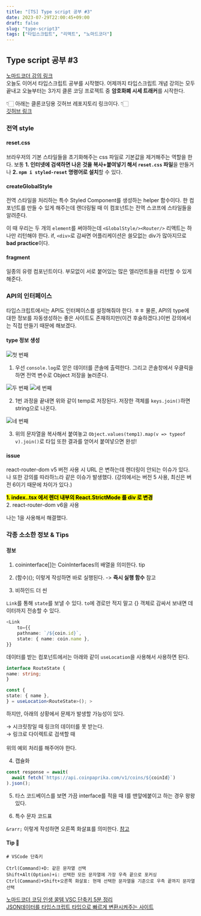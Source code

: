 ```yaml
---
title: "[TS] Type script 공부 #3"
date: 2023-07-29T22:00:45+09:00
draft: false
slug: "type-script3"
tags: ["타입스크립트", "리액트", "노마드코더"]
---
```


## Type script 공부 #3

[노마드코더 강의 링크](https://nomadcoders.co/react-masterclass/lobby)
<br>
오늘도 이어서 타입스크립트 공부를 시작했다. 어제까지 타입스크립트 개념 강의는 모두 끝내고 오늘부터는 3가지 클론 코딩 프로젝트 중 **암호화폐 시세 트래커**를 시작한다.

👇🏻 아래는 클론코딩용 깃허브 레포지토리 링크이다. 👇🏻<br>
[깃허브 링크](https://github.com/kimdaye77/crypto-tracker)

### 전역 style

#### reset.css

브라우저의 기본 스타일들을 초기화해주는 css 파일로 기본값을 제거해주는 역할을 한다. 보통 **1. 인터넷에 검색하면 나온 것을 복사+붙여넣기 해서 `reset.css` 파일**을 만들거나
**2. `npm i styled-reset` 명령어로 설치**할 수 있다.

#### createGlobalStyle

전역 스타일을 처리하는 특수 Styled Component를 생성하는 helper 함수이다.
한 컴포넌트를 만들 수 있게 해주는데 렌더링될 때 이 컴포넌트는 전역 스코프에 스타일들을 알려준다.

이 때 우리는 두 개의 `element`를 써야하는데
`<GlobalStyle/><Router/>` 리액트는 하나만 리턴해야 한다.
if, `<div>`로 감싸면 어플리케이션은 쓸모없는 div가 많아지므로 **bad practice**이다.

#### fragment

일종의 유령 컴포넌트이다. 부모없이 서로 붙어있는 많은 엘리먼트들을 리턴할 수 있게 해준다.

### API의 인터페이스

타입스크립트에서는 API도 인터페이스를 설정해줘야 한다. ㅎㅎ
물론, API의 type에 대한 정보를 자동생성하는 좋은 사이트도 존재하지만(이건 후술하겠다.)이번 강의에서는 직접 만들기 때문에 해보겠다.

#### type 정보 생성

![첫 번째](img/typescript3-api1.png)

1. 우선 `console.log`로 얻은 데이터를 콘솔에 출력한다. 그리고 콘솔창에서 우클릭을 하면 전역 변수로 Object 저장을 눌러준다.

![두 번째](img/typescript3-api2.png)
![세 번째](img/typescript3-api3.png)

2. 1번 과정을 끝내면 위와 같이 temp로 저장된다. 저장한 객체를 `keys.join()`하면 string으로 나온다.

![네 번째](img/typescript3-api4.png)

3. 위의 문자열을 복사해서 붙여놓고 `Object.values(temp1).map(v => typeof v).join()`로 타입 또한 결과를 얻어서 붙여넣으면 완성!

#### issue

react-router-dom v5 버전 사용 시 URL 은 변하는데 렌더링이 안되는 이슈가 있다. 나 또한 강의를 따라하느라 같은 이슈가 발생했다. (강의에서는 버전 5 사용, 최신은 버전 6이기 때문에 차이가 있다.)

<mark>**1. index..tsx 에서 렌더 내부의 React.StrictMode 를 div 로 변경**</mark> <br>2. react-router-dom v6을 사용

나는 1을 사용해서 해결했다.

### 각종 소소한 정보 & Tips

#### 정보

1. coininterface[]는 CoinInterfaces의 배열을 의미한다.
   tip
2. (함수)(); 이렇게 작성하면 바로 실행된다. -> **즉시 실행 함수** 참고

3. 비하인드 더 씬

`Link`를 통해 `state`를 보낼 수 있다. `to`에 경로만 적지 말고 {} 객체로 감싸서 보내면 데이터까지 전송할 수 있다.

```ts
<Link
    to={{
    pathname: `/${coin.id}`,
    state: { name: coin.name },
}}
```

데이터를 받는 컴포넌트에서는 아래와 같이 `useLocation`을 사용해서 사용하면 된다.

```ts
interface RouteState {
name: string;
}

const {
state: { name },
} = useLocation<RouteState>(); >
```

하지만, 아래의 상황에서 문제가 발생할 가능성이 있다.

&rarr; 시크릿창일 때 링크의 데이터를 못 받는다.
<br>
&rarr; 링크로 다이렉트로 검색할 때
<br>
<br>
위의 예외 처리를 해주어야 한다.

4. 캡슐화

```ts
const response = await(
  await fetch(`https://api.coinpaprika.com/v1/coins/${coinId}`)
).json();
```

5. 타스 코드베이스를 보면 가끔 interface를 적을 때 I를 맨앞에붙이고 하는 경우 왕왕 있다.

6. 특수 문자 코드표

`&rarr;` 이렇게 작성하면 오른쪽 화살표를 의미한다. [참고](https://www.w3.org/TR/WD-math-970515/table06.html)

#### Tip 🍯

```
# VSCode 단축키

Ctrl(Command)+D: 같은 문자열 선택
Shift+Alt(Option)+i: 선택한 모든 문자열에 가장 우측 끝으로 포커싱
Ctrl(Command)+Shift+오른쪽 화살표: 현재 선택한 문자열을 기준으로 우측 끝까지 문자열 선택
```

[노마드코더 코딩 인생 꿀템 VSC 단축키 5분 정리](https://www.youtube.com/watch?v=Wn7j5dfbJF4)
<br>
[JSON데이터를 타입스크립트 타입으로 빠르게 변환시켜주는 사이트
](https://app.quicktype.io/?l=ts)
